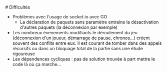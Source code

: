 
# Difficultés
- Problèmes avec l'usage de socket.io avec GO
    - La déclaration de paquets sans paramètre entraine la désactivation d'autres paquets (la déconnexion par exemple)
- Les nombreux évenements modifiants le déroulement du jeu (déconnexion d'un joueur, démarrage de pause, chronos...) créent souvent des conflits entre eux. Il est courant de tomber dans des appels récursifs ou dans un bloquage total de la partie sans une étude rigoureuse
- Les dépendences cycliques : pas de solution trouvée à part mettre le code là où ça marche...
